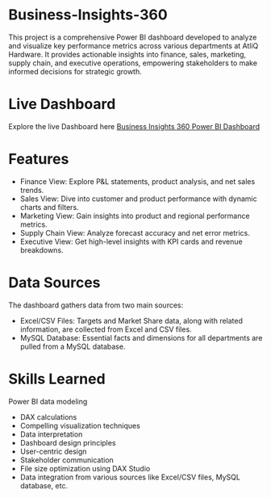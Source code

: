 # Business-Insights-360

This project is a comprehensive Power BI dashboard developed to analyze and visualize key performance metrics across various departments at AtliQ Hardware. It provides actionable insights into finance, sales, marketing, supply chain, and executive operations, empowering stakeholders to make informed decisions for strategic growth.

# Live Dashboard
Explore the live Dashboard here  [Business Insights 360 Power BI Dashboard](https://app.powerbi.com/view?r=eyJrIjoiMTkwYTg5YjMtYWEwNS00MmEwLWFmMzctNTU5MTQyZWMxNDU3IiwidCI6ImM2ZTU0OWIzLTVmNDUtNDAzMi1hYWU5LWQ0MjQ0ZGM1YjJjNCJ9)

# Features
- Finance View: Explore P&L statements, product analysis, and net sales trends.
- Sales View: Dive into customer and product performance with dynamic charts and filters.
- Marketing View: Gain insights into product and regional performance metrics.
- Supply Chain View: Analyze forecast accuracy and net error metrics.
- Executive View: Get high-level insights with KPI cards and revenue breakdowns.

# Data Sources
The dashboard gathers data from two main sources:
- Excel/CSV Files: Targets and Market Share data, along with related information, are collected from Excel and CSV files.
- MySQL Database: Essential facts and dimensions for all departments are pulled from a MySQL database.

# Skills Learned
Power BI data modeling
- DAX calculations
- Compelling visualization techniques
- Data interpretation
- Dashboard design principles
- User-centric design
- Stakeholder communication
- File size optimization using DAX Studio
- Data integration from various sources like Excel/CSV files, MySQL database, etc.
